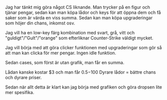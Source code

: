 Jag har tänkt mig göra något CS liknande.
Man trycker på en figur och tjänar pengar, sedan kan man köpa lådor och keys för att öppna dem och få saker som är värda en viss summa.
Sedan kan man köpa upgraderingar som höjer din chans, inkomst osv.


Jag vill ha en low-key färg kombination med svart, grå, vitt och "guldigt"/"Gult"/"orange" som efterliknar Counter-Strike väldigt mycket.

Jag vill börja med att göra clicker funktionen med upgraderingar som gör så att man kan clicka för mer pengar.
Ingen idle funktion.

Sedan cases, som först är utan grafik, man får en summa.

Lådan kanske kostar $3 och man får $0.5-$100
Dyrare lådor = bättre chans och dyrare priser.

Sedan när allt detta är klart kan jag börja med grafiken och göra dropsen lite mer spesifika.